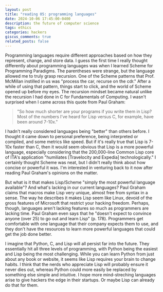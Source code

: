 ```yaml
---
layout: post
title: "reading 05: programming languages"
date: 2024-10-06 17:45:00-0400
description: the future of computer science
tags: ethics
categories: hackers
giscus_comments: true
related_posts: false
---
```


Programming languages require different approaches based on how they represent, change, and store data. I guess the first time I really thought differently about programming languages was when I learned Scheme for Programming Paradigms. The parentheses were strange, but the language allowed me to truly grasp recursion. One of the Scheme patterns that Prof. McMillan instilled in us was "process the car, recurse on the cdr." After a while of using that pattern, things start to click, and the world of Scheme opened up before my eyes. The recursion mindset became natural unlike the recursion I had done in C for Fundamentals of Computing. I wasn't surprised when I came across this quote from Paul Graham:

> "So how much shorter are your programs if you write them in Lisp? Most of the numbers I’ve heard for Lisp versus C, for example, have been around 7-10x."

I hadn't really considered languages being "better" than others before. I thought it came down to personal preference, being interpreted or compiled, and some metrics like speed. But if it's really true that Lisp is 7-10x faster than C, then it would seem obvious that Lisp is a more powerful language, especially considering that the 200,000-line Common Lisp core of ITA's application "humiliates [Travelocity and Expedia] technologically." I certainly thought Scheme was neat, but I didn't really think about how concise or powerful it was. I'm interested in venturing back to it now after reading Paul Graham's opinions on the matter.

But what is it that makes Lisp/Scheme "simply the most powerful language available"? And what's lacking in our current languages? Paul Graham claims that macros make Lisp very unique, almost free from syntax in a sense. The way he describes it makes Lisp seem like Linux, devoid of the gross features of Microsoft that restrict your hacking freedom. Perhaps, though, languages aren't lacking features so much as programmers are lacking time. Paul Graham even says that he "doesn't expect to convince anyone (over 25) to go out and learn Lisp" (p. 178). Programmers get comfortable with one language that their company expects them to use, and they don't have the resources to learn more powerful languages that could get the job done better.

I imagine that Python, C, and Lisp will all persist far into the future. They essentially hit all three levels of programming, with Python being the easiest and Lisp being the most challenging. While you can learn Python from just about any book or website, it seems like Lisp requires your brain to change habits. I think that the nerds who appreciate Lisp will probably ensure it never dies out, whereas Python could more easily be replaced by something else simple and intuitive. I hope more mind-streching languages arise to give hackers the edge in their startups. Or maybe Lisp can already do that for them.
